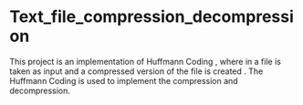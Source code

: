 # Text_file_compression_decompression

This project is an implementation of Huffmann Coding , where in a file is taken as input and a compressed version of the file is created . 
The Huffmann Coding is used to implement the compression and decompression.
